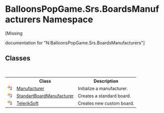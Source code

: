 # BalloonsPopGame.Srs.BoardsManufacturers Namespace
 

\[Missing <summary> documentation for "N:BalloonsPopGame.Srs.BoardsManufacturers"\]


## Classes
&nbsp;<table><tr><th></th><th>Class</th><th>Description</th></tr><tr><td>![Public class](media/pubclass.gif "Public class")</td><td><a href="T_BalloonsPopGame_Srs_BoardsManufacturers_Manufacturer">Manufacturer</a></td><td>
Initialize a manufacturer.</td></tr><tr><td>![Public class](media/pubclass.gif "Public class")</td><td><a href="T_BalloonsPopGame_Srs_BoardsManufacturers_StandartBoardManufacturer">StandartBoardManufacturer</a></td><td>
Creates a standard board.</td></tr><tr><td>![Public class](media/pubclass.gif "Public class")</td><td><a href="T_BalloonsPopGame_Srs_BoardsManufacturers_TelerikSoft">TelerikSoft</a></td><td>
Creates new custom board.</td></tr></table>&nbsp;
